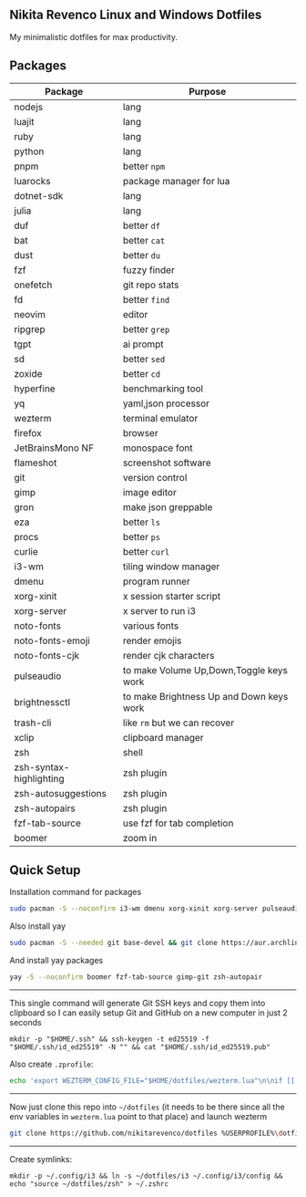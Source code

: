 ## Nikita Revenco Linux and Windows Dotfiles

My minimalistic dotfiles for max productivity.

## Packages

|Package|Purpose|
|-|-|
|nodejs|lang|
|luajit|lang|
|ruby|lang|
|python|lang|
|pnpm|better `npm`|
|luarocks|package manager for lua|
|dotnet-sdk|lang|
|julia|lang|
|duf|better `df`|
|bat|better `cat`|
|dust|better `du`|
|fzf|fuzzy finder|
|onefetch|git repo stats|
|fd|better `find`|
|neovim|editor|
|ripgrep|better `grep`|
|tgpt|ai prompt|
|sd|better `sed`|
|zoxide|better `cd`|
|hyperfine|benchmarking tool|
|yq|yaml,json processor|
|wezterm|terminal emulator|
|firefox|browser|
|JetBrainsMono NF|monospace font|
|flameshot|screenshot software|
|git|version control|
|gimp|image editor|
|gron|make json greppable|
|eza|better `ls`|
|procs|better `ps`|
|curlie|better `curl`|
|i3-wm|tiling window manager|
|dmenu|program runner|
|xorg-xinit|x session starter script|
|xorg-server|x server to run i3|
|noto-fonts|various fonts|
|noto-fonts-emoji|render emojis|
|noto-fonts-cjk|render cjk characters|
|pulseaudio|to make Volume Up,Down,Toggle keys work|
|brightnessctl|to make Brightness Up and Down keys work|
|trash-cli|like `rm` but we can recover|
|xclip|clipboard manager|
|zsh|shell|
|zsh-syntax-highlighting|zsh plugin|
|zsh-autosuggestions|zsh plugin|
|zsh-autopairs|zsh plugin|
|fzf-tab-source|use fzf for tab completion|
|boomer|zoom in|

## Quick Setup

Installation command for packages

```bash
sudo pacman -S --noconfirm i3-wm dmenu xorg-xinit xorg-server pulseaudio trash-cli nodejs luajit ruby python pnpm luarocks dotnet-sdk julia duf bat dust fzf fd neovim ripgrep tgpt sd zoxide hyperfine yq wezterm firefox git gron eza procs curlie zsh zsh-syntax-highlighting zsh-autosuggestions xclip brightnessctl noto-fonts-emoji flameshot ttf-jetbrains-mono-nerd onefetch
```

Also install yay

```bash
sudo pacman -S --needed git base-devel && git clone https://aur.archlinux.org/yay.git && cd yay && makepkg -si && cd .. && rm -rf yay
  ```

And install yay packages

```bash
yay -S --noconfirm boomer fzf-tab-source gimp-git zsh-autopair
  ```

---

This single command will generate Git SSH keys and copy them into clipboard so I can easily setup Git and GitHub on a new computer in just 2 seconds

```
mkdir -p "$HOME/.ssh" && ssh-keygen -t ed25519 -f "$HOME/.ssh/id_ed25519" -N "" && cat "$HOME/.ssh/id_ed25519.pub"
```

Also create `.zprofile`:

```bash
echo 'export WEZTERM_CONFIG_FILE="$HOME/dotfiles/wezterm.lua"\n\nif [[ "$(tty)" = "/dev/tty1" ]]; then\n  pgrep i3 || startx /usr/bin/i3\nfi' > ~/.zprofile
```

---

Now just clone this repo into `~/dotfiles` (it needs to be there since all the env variables in `wezterm.lua` point to that place) and launch wezterm

```bash
git clone https://github.com/nikitarevenco/dotfiles %USERPROFILE%\dotfiles
```
---

Create symlinks:

```
mkdir -p ~/.config/i3 && ln -s ~/dotfiles/i3 ~/.config/i3/config && echo "source ~/dotfiles/zsh" > ~/.zshrc
```
